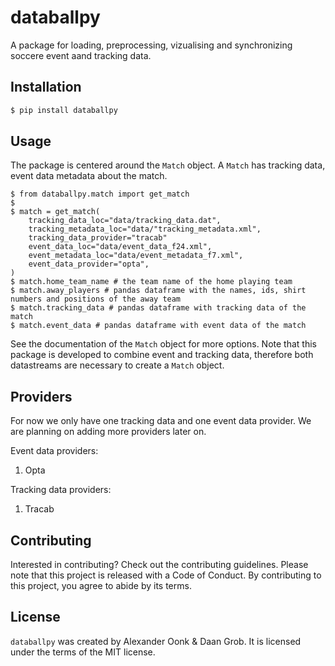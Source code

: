 # databallpy

A package for loading, preprocessing, vizualising and synchronizing soccere event aand tracking data.

## Installation

```bash
$ pip install databallpy
```

## Usage

The package is centered around the `Match` object. A `Match` has tracking data, event data metadata about the match.

```console
$ from databallpy.match import get_match
$
$ match = get_match(
    tracking_data_loc="data/tracking_data.dat",
    tracking_metadata_loc="data/"tracking_metadata.xml",
    tracking_data_provider="tracab"
    event_data_loc="data/event_data_f24.xml",
    event_metadata_loc="data/event_metadata_f7.xml",
    event_data_provider="opta",
)
$ match.home_team_name # the team name of the home playing team
$ match.away_players # pandas dataframe with the names, ids, shirt numbers and positions of the away team
$ match.tracking_data # pandas dataframe with tracking data of the match
$ match.event_data # pandas dataframe with event data of the match
```

See the documentation of the `Match` object for more options. Note that this package is developed to combine event and tracking data, therefore both datastreams are necessary to create a `Match` object.

## Providers
For now we only have one tracking data and one event data provider. We are planning on adding more providers later on.

Event data providers:
1. Opta

Tracking data providers:
1. Tracab

## Contributing

Interested in contributing? Check out the contributing guidelines. Please note that this project is released with a Code of Conduct. By contributing to this project, you agree to abide by its terms.

## License

`databallpy` was created by Alexander Oonk & Daan Grob. It is licensed under the terms of the MIT license.
